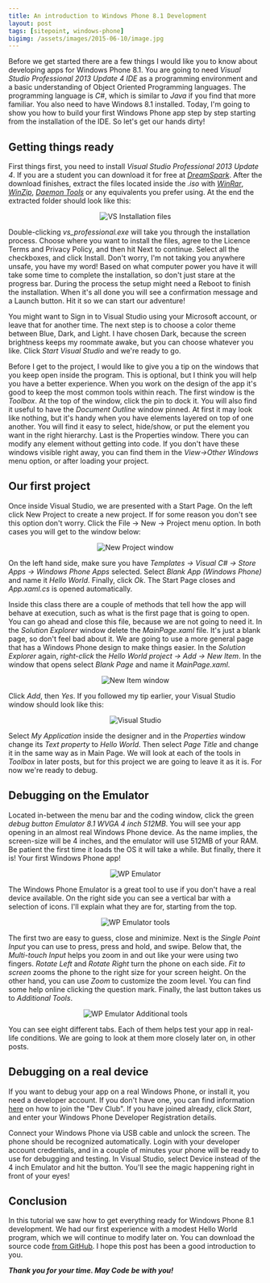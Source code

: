 ```yaml
---
title: An introduction to Windows Phone 8.1 Development
layout: post
tags: [sitepoint, windows-phone]
bigimg: /assets/images/2015-06-10/image.jpg
---
```


Before we get started there are a few things I would like you to know about developing apps for Windows Phone 8.1. You are going to need *Visual Studio Professional 2013 Update 4 IDE* as a programming environment and a basic understanding of Object Oriented Programming languages. The programming language is *C#*, which is similar to *Java* if you find that more familiar. You also need to have Windows 8.1 installed. Today, I'm going to show you how to build your first Windows Phone app step by step starting from the installation of the IDE. So let's get our hands dirty!

## Getting things ready

First things first, you need to install *Visual Studio Professional 2013 Update 4*. If you are a student you can download it for free at *[DreamSpark](https://www.dreamspark.com/Product/Product.aspx?productid=93)*. After the download finishes, extract the files located inside the *.iso* with *[WinRar](http://www.win-rar.com/download.html?&L=0)*, *[WinZip](http://www.winzip.com/win/en/downwz.html)*, *[Daemon Tools](http://www.daemon-tools.cc/downloads)* or any equivalents you prefer using. At the end the extracted folder should look like this:

<span style="display:block;text-align:center">![VS Installation files](/assets/images/2015-06-10/1433840742VS_folder.jpg)</span>

Double-clicking *vs_professional.exe* will take you through the installation process. Choose where you want to install the files, agree to the Licence Terms and Privacy Policy, and then hit Next to continue. Select all the checkboxes, and click Install. Don't worry, I'm not taking you anywhere unsafe, you have my word! Based on what computer power you have it will take some time to complete the installation, so don't just stare at the progress bar. During the process the setup might need a Reboot to finish the installation. When it's all done you will see a confirmation message and a Launch button. Hit it so we can start our adventure!

You might want to Sign in to Visual Studio using your Microsoft account, or leave that for another time. The next step is to choose a color theme between Blue, Dark, and Light. I have chosen Dark, because the screen brightness keeps my roommate awake, but you can choose whatever you like. Click *Start Visual Studio* and we're ready to go.

Before I get to the project, I would like to give you a tip on the windows that you keep open inside the program. This is optional, but I think you will help you have a better experience. When you work on the design of the app it's good to keep the most common tools within reach. The first window is the *Toolbox*. At the top of the window, click the pin to dock it. You will also find it useful to have the *Document Outline* window pinned. At first it may look like nothing, but it's handy when you have elements layered on top of one another. You will find it easy to select, hide/show, or put the element you want in the right hierarchy. Last is the Properties window. There you can modify any element without getting into code. If you don't have these windows visible right away, you can find them in the *View->Other Windows* menu option, or after loading your project.

## Our first project

Once inside Visual Studio, we are presented with a Start Page. On the left click New Project to create a new project. If for some reason you don't see this option don't worry. Click the File -> New -> Project menu option. In both cases you will get to the window below:

<span style="display:block;text-align:center">![New Project window](/assets/images/2015-06-10/1433841314New_Project.jpg)</span>

On the left hand side, make sure you have *Templates -> Visual C# -> Store Apps -> Windows Phone Apps* selected. Select *Blank App (Windows Phone)* and name it *Hello World*. Finally, click *Ok*. The Start Page closes and *App.xaml.cs* is opened automatically.

Inside this class there are a couple of methods that tell how the app will behave at execution, such as what is the first page that is going to open. You can go ahead and close this file, because we are not going to need it. In the *Solution Explorer* window delete the *MainPage.xaml* file. It's just a blank page, so don't feel bad about it. We are going to use a more general page that has a Windows Phone design to make things easier. In the *Solution Explorer* again, *right-click* the *Hello World project -> Add -> New Item*. In the window that opens select *Blank Page* and name it *MainPage.xaml*.

<span style="display:block;text-align:center">![New Item window](/assets/images/2015-06-10/1433841498New_Item.jpg)</span>

Click *Add*, then *Yes*. If you followed my tip earlier, your Visual Studio window should look like this:

<span style="display:block;text-align:center">![Visual Studio](/assets/images/2015-06-10/1433841537Layout.jpg)</span>

Select *My Application* inside the designer and in the *Properties* window change its *Text property* to *Hello World*. Then select *Page Title* and change it in the same way as in Main Page. We will look at each of the tools in *Toolbox* in later posts, but for this project we are going to leave it as it is. For now we're ready to debug.

## Debugging on the Emulator

Located in-between the menu bar and the coding window, click the green *debug button Emulator 8.1 WVGA 4 inch 512MB*. You will see your app opening in an almost real Windows Phone device. As the name implies, the screen-size will be 4 inches, and the emulator will use 512MB of your RAM. Be patient the first time it loads the OS it will take a while. But finally, there it is! Your first Windows Phone app!

<span style="display:block;text-align:center">![WP Emulator](/assets/images/2015-06-10/1433842091Emulator.jpg)</span>

The Windows Phone Emulator is a great tool to use if you don't have a real device available. On the right side you can see a vertical bar with a selection of icons. I'll explain what they are for, starting from the top.

<span style="display:block;text-align:center">![WP Emulator tools](/assets/images/2015-06-10/1433842220Emulator_Tools.jpg)</span>

The first two are easy to guess, close and minimize. Next is the *Single Point Input* you can use to press, press and hold, and swipe. Below that, the *Multi-touch Input* helps you zoom in and out like your were using two fingers. *Rotate Left* and *Rotate Right* turn the phone on each side. *Fit to screen* zooms the phone to the right size for your screen height. On the other hand, you can use *Zoom* to customize the zoom level. You can find some help online clicking the question mark. Finally, the last button takes us to *Additional Tools*.

<span style="display:block;text-align:center">![WP Emulator Additional tools](/assets/images/2015-06-10/1433842540Emulator_Tools2.jpg)</span>

You can see eight different tabs. Each of them helps test your app in real-life conditions. We are going to look at them more closely later on, in other posts.

## Debugging on a real device

If you want to debug your app on a real Windows Phone, or install it, you need a developer account. If you don't have one, you can find information [here](https://msdn.microsoft.com/en-us/library/windows/apps/hh868184.aspx) on how to join the "Dev Club". If you have joined already, click *Start*, and enter your Windows Phone Developer Registration details.

Connect your Windows Phone via USB cable and unlock the screen. The phone should be recognized automatically. Login with your developer account credentials, and in a couple of minutes your phone will be ready to use for debugging and testing. In Visual Studio, select Device instead of the 4 inch Emulator and hit the button. You'll see the magic happening right in front of your eyes!

## Conclusion

In this tutorial we saw how to get everything ready for Windows Phone 8.1 development. We had our first experience with a modest Hello World program, which we will continue to modify later on. You can download the source code [from GitHub](https://github.com/sitepoint-editors/HelloWorld_project). I hope this post has been a good introduction to you.

***Thank you for your time. May Code be with you!***